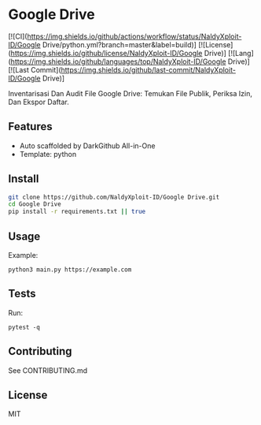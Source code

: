 # Google Drive

[![CI](https://img.shields.io/github/actions/workflow/status/NaldyXploit-ID/Google Drive/python.yml?branch=master&label=build)] [![License](https://img.shields.io/github/license/NaldyXploit-ID/Google Drive)] [![Lang](https://img.shields.io/github/languages/top/NaldyXploit-ID/Google Drive)] [![Last Commit](https://img.shields.io/github/last-commit/NaldyXploit-ID/Google Drive)]

Inventarisasi Dan Audit File Google Drive: Temukan File Publik, Periksa Izin, Dan Ekspor Daftar.

## Features
- Auto scaffolded by DarkGithub All-in-One
- Template: python

## Install
```bash
git clone https://github.com/NaldyXploit-ID/Google Drive.git
cd Google Drive
pip install -r requirements.txt || true
```

## Usage
Example:
```
python3 main.py https://example.com
```

## Tests
Run:
```
pytest -q
```

## Contributing
See CONTRIBUTING.md

## License
MIT
